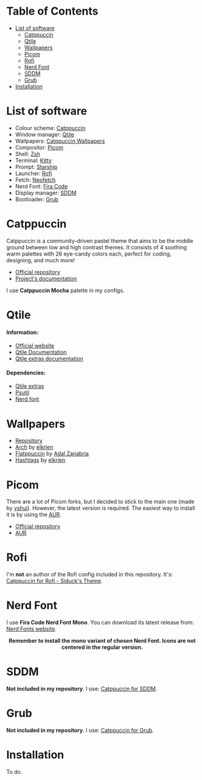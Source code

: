 # Table of Contents
- [List of software](#list-of-software)
    - [Catppuccin](#catppuccin)
    - [Qtile](#qtile)
    - [Wallpapers](#wallpapers)
    - [Picom](#picom)
    - [Rofi](#rofi)
    - [Nerd Font](#nerd-font)
    - [SDDM](#sddm)
    - [Grub](#grub)
- [Installation](#installation)

# List of software
- Colour scheme: [Catppuccin](#catppuccin)
- Window manager: [Qtile](#qtile)
- Wallpapers: [Catppuccin Wallpapers](#wallpapers)
- Compositor: [Picom](#picom)
- Shell: [Zsh](https://www.zsh.org/)
- Terminal: [Kitty](https://sw.kovidgoyal.net/kitty/)
- Prompt: [Starship](https://starship.rs/)
- Launcher: [Rofi](#rofi)
- Fetch: [Neofetch](https://github.com/dylanaraps/neofetch)
- Nerd Font: [Fira Code](#nerd-font)
- Display manager: [SDDM](#sddm)
- Bootloader: [Grub](#grub)

# Catppuccin
Catppuccin is a community-driven pastel theme that aims to be the middle ground between low and high contrast themes. It consists of 4 soothing warm palettes with 26 eye-candy colors each, perfect for coding, designing, and much more!
- [Official repository](https://github.com/catppuccin/catppuccin)
- [Project's documentation](https://github.com/catppuccin/catppuccin/tree/dev/docs)

I use **Catppuccin Mocha** palette in my configs.
# Qtile
#### Information:
- [Official website](http://www.qtile.org/)
- [Qtile Documentation](http://docs.qtile.org/en/stable/)
- [Qtile extras documentation](https://qtile-extras.readthedocs.io/en/stable/index.html)
#### Dependencies:
- [Qtile extras](https://qtile-extras.readthedocs.io/en/stable/manual/install.html)
- [Psutil](https://pypi.org/project/psutil/)
- [Nerd font](#nerd-font)

# Wallpapers
- [Repository](https://github.com/catppuccin/wallpapers)
- [Arch](https://github.com/catppuccin/wallpapers/blob/main/os/arch-black-4k.png) by [elkrien](https://github.com/elkrien)
- [Flatppuccin](https://github.com/catppuccin/wallpapers/blob/main/flatppuccin/flatppuccin_4k_macchiato.png) by [Adal Zanabria](https://github.com/AdalZanabria)
- [Hashtags](https://github.com/catppuccin/wallpapers/blob/main/minimalistic/hashtags-black.png) by [elkrien](https://github.com/elkrien)

# Picom
There are a lot of Picom forks, but I decided to stick to the main one (made by [yshui](https://github.com/yshui)). However, the latest version is required. The easiest way to install it is by using the [AUR](https://aur.archlinux.org/).
- [Official repository](https://github.com/yshui/picom)
- [AUR](https://aur.archlinux.org/packages/picom-git)

# Rofi
I'm **not** an author of the Rofi config included in this repository. It's: [Catppuccin for Rofi - Siduck's Theme](https://github.com/catppuccin/rofi/tree/main/basic).

# Nerd Font
I use **Fira Code Nerd Font Mono**. You can download its latest release from: [Nerd Fonts website](https://www.nerdfonts.com/font-downloads).

**<center>Remember to install the mono variant of chosen Nerd Font. Icons are not centered in the regular version.</center>**

# SDDM
**Not included in my repository**. I use: [Catppuccin for SDDM](https://github.com/catppuccin/sddm).

# Grub
**Not included in my repository**. I use: [Catppuccin for Grub](https://github.com/catppuccin/grub).

# Installation
To do.